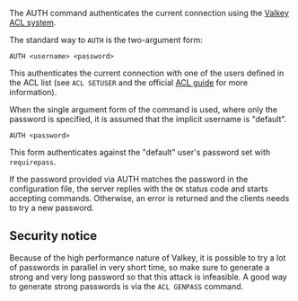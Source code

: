 The AUTH command authenticates the current connection using the [Valkey ACL system](../topics/acl.md).

The standard way to `AUTH` is the two-argument form:

    AUTH <username> <password>

This authenticates the current connection with one of the users
defined in the ACL list (see `ACL SETUSER` and the official [ACL guide](../topics/acl.md) for more information).

When the single argument form of the command is used, where only the password is specified,
it is assumed that the implicit username is "default".

    AUTH <password>

This form authenticates against the "default" user's password set with `requirepass`.

If the password provided via AUTH matches the password in the configuration file, the server replies with the `OK` status code and starts accepting commands.
Otherwise, an error is returned and the clients needs to try a new password.

## Security notice

Because of the high performance nature of Valkey, it is possible to try
a lot of passwords in parallel in very short time, so make sure to generate a
strong and very long password so that this attack is infeasible.
A good way to generate strong passwords is via the `ACL GENPASS` command.
